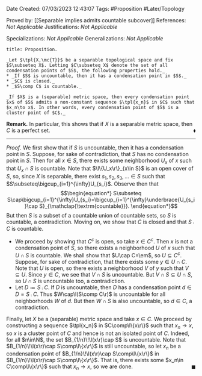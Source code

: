 <div class="topSpace"></div>

Date Created: 07/03/2023 12:43:07
Tags: #Proposition #Later/Topology

Proved by: [[Separable implies admits countable subcover]]
References: _Not Applicable_
Justifications: _Not Applicable_

Specializations: _Not Applicable_
Generalizations: _Not Applicable_

``` ad-Proposition
title: Proposition.

_Let $\tpl{X,\mc{T}}$ be a separable topological space and fix $S\subseteq X$. Letting $C\subseteq X$ denote the set of all condensation points of $S$, the following properties hold._
* _If $S$ is uncountable, then it has a condensation point in $S$._
* _$C$ is closed._
* _$S\comp C$ is countable._

_If $X$ is a (separable) metric space, then every condensation point $x$ of $S$ admits a non-constant sequence $\tpl{x_n}$ in $C$ such that $x_n\to x$. In other words, every condensation point of $S$ is a cluster point of $C$._

```

**Remark.** In particular, this shows that if $X$ is a separable metric space, then $C$ is a perfect set.<span style="float:right;">$\blacklozenge$</span>

---

_Proof_. We first show that if $S$ is uncountable, then it has a condensation point in $S$. Suppose, for sake of contradiction, that $S$ has no condensation point in $S$. Then for all $x\in S$, there exists some neighborhood $U_x$ of $x$ such that $U_x\cap S$ is countable. Note that $\l\{U_x\r\}_{x\in S}$ is an open cover of $S$, so, since $X$ is separable, there exist $s_1,s_2,s_3,\ldots\in S$ such that $S\subseteq\bigcup_{i=1}^{\infty}U_{s_i}$. Observe then that
$$\begin{equation*}
    S\subseteq S\cap\bigcup_{i=1}^{\infty}U_{s_i}=\bigcup_{i=1}^{\infty}\underbrace{U_{s_i}\cap S}_{\mathclap{\textrm{countable}}}.
\end{equation*}$$
But then $S$ is a subset of a countable union of countable sets, so $S$ is countable, a contradiction. Moving on, we show that $C$ is closed and that $S\comp C$ is countable.

* We proceed by showing that $C^c$ is open, so take $x\in C^c$. Then $x$ is not a condensation point of $S$, so there exists a neighborhood $U$ of $x$ such that $U\cap S$ is countable. We shall show that $U\cap C=\em$, so $U\subseteq C^c$. Suppose, for sake of contradiction, that there exists some $y\in U\cap C$. Note that $U$ is open, so there exists a neighborhood $V$ of $y$ such that $V\subseteq U$. Since $y\in C$, we see that $V\cap S$ is uncountable. But $V\cap S\subseteq U\cap S$, so $U\cap S$ is uncountable too, a contradiction.
* Let $D\coloneqq S\comp C$. If $D$ is uncountable, then $D$ has a condensation point $d\in D=S\comp C$. Thus $W\cap\l(S\comp C\r)$ is uncountable for all neighborhoods $W$ of $d$. But then $W\cap S$ is also uncountable, so $d\in C$, a contradiction.

Finally, let $X$ be a (separable) metric space and take $x\in C$. We proceed by constructing a sequence $\tpl{x_n}$ in $C\comp\l\{x\r\}$ such that $x_n\to x$, so $x$ is a cluster point of $C$ and hence is not an isolated point of $C$. Indeed, for all $n\in\N$, the set $B_{1/n}\!\l(x\r)\cap S$ is uncountable. Note that $B_{1/n}\!\l(x\r)\cap S\comp\l\{x\r\}$ is still uncountable, so let $x_n$ be a condensation point of $B_{1/n}\!\l(x\r)\cap S\comp\l\{x\r\}$ in $B_{1/n}\!\l(x\r)\cap S\comp\l\{x\r\}$. That is, there exists some $x_n\in C\comp\l\{x\r\}$ such that $x_n\to x$, so we are done.<span style="float:right;">$\blacksquare$</span>
